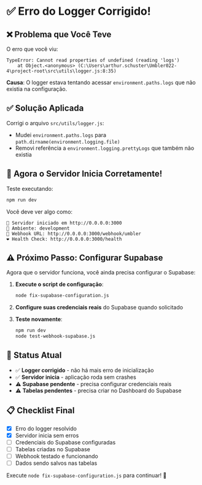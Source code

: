 # ✅ Erro do Logger Corrigido!

## ❌ Problema que Você Teve

O erro que você viu:
```
TypeError: Cannot read properties of undefined (reading 'logs')
    at Object.<anonymous> (C:\Users\arthur.schuster\Umbler022-4\project-root\src\utils\logger.js:8:35)
```

**Causa**: O logger estava tentando acessar `environment.paths.logs` que não existia na configuração.

## ✅ Solução Aplicada

Corrigi o arquivo `src/utils/logger.js`:
- Mudei `environment.paths.logs` para `path.dirname(environment.logging.file)`
- Removi referência a `environment.logging.prettyLogs` que também não existia

## 🚀 Agora o Servidor Inicia Corretamente!

Teste executando:
```bash
npm run dev
```

Você deve ver algo como:
```
🚀 Servidor iniciado em http://0.0.0.0:3000
📝 Ambiente: development
🔗 Webhook URL: http://0.0.0.0:3000/webhook/umbler
❤️ Health Check: http://0.0.0.0:3000/health
```

## ⚠️ Próximo Passo: Configurar Supabase

Agora que o servidor funciona, você ainda precisa configurar o Supabase:

1. **Execute o script de configuração**:
   ```bash
   node fix-supabase-configuration.js
   ```

2. **Configure suas credenciais reais** do Supabase quando solicitado

3. **Teste novamente**:
   ```bash
   npm run dev
   node test-webhook-supabase.js
   ```

## 🎯 Status Atual

- ✅ **Logger corrigido** - não há mais erro de inicialização
- ✅ **Servidor inicia** - aplicação roda sem crashes  
- ⚠️ **Supabase pendente** - precisa configurar credenciais reais
- ⚠️ **Tabelas pendentes** - precisa criar no Dashboard do Supabase

## 📋 Checklist Final

- [x] Erro do logger resolvido
- [x] Servidor inicia sem erros
- [ ] Credenciais do Supabase configuradas
- [ ] Tabelas criadas no Supabase
- [ ] Webhook testado e funcionando
- [ ] Dados sendo salvos nas tabelas

Execute `node fix-supabase-configuration.js` para continuar! 🚀